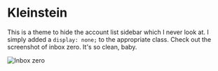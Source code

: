 # Kleinstein
This is a theme to hide the account list sidebar which I never look at. I simply added a `display: none;` to the appropriate class. Check out the screenshot of inbox zero. It's so clean, baby. 

![Inbox zero](http://i.imgur.com/SDfdC30.png)
